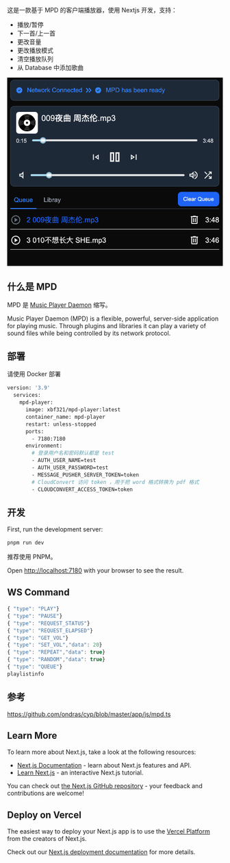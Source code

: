这是一款基于 MPD 的客户端播放器，使用 Nextjs 开发，支持：

* 播放/暂停
* 下一首/上一首
* 更改音量
* 更改播放模式
* 清空播放队列
* 从 Database 中添加歌曲

![界面](./public/screen-1.jpg)

## 什么是 MPD

MPD 是 [Music Player Daemon](https://www.musicpd.org/) 缩写。

Music Player Daemon (MPD) is a flexible, powerful, server-side application for playing music. Through plugins and libraries it can play a variety of sound files while being controlled by its network protocol.

## 部署

请使用 Docker 部署

```sh
version: '3.9'
  services:
    mpd-player:
      image: xbf321/mpd-player:latest
      container_name: mpd-player
      restart: unless-stopped
      ports:
        - 7180:7180
      environment:
        # 登录用户名和密码默认都是 test
        - AUTH_USER_NAME=test
        - AUTH_USER_PASSWORD=test
        - MESSAGE_PUSHER_SERVER_TOKEN=token
        # CloudConvert 访问 token ，用于把 word 格式转换为 pdf 格式
        - CLOUDCONVERT_ACCESS_TOKEN=token
```


## 开发

First, run the development server:

```bash
pnpm run dev
```

推荐使用 PNPM。

Open [http://localhost:7180](http://localhost:7180) with your browser to see the result.

## WS Command

```js
{ "type": "PLAY"}
{ "type": "PAUSE"}
{ "type": "REQUEST_STATUS"}
{ "type": "REQUEST_ELAPSED"}
{ "type": "GET_VOL"}
{ "type": "SET_VOL","data": 20}
{ "type": "REPEAT","data": true}
{ "type": "RANDOM","data": true}
{ "type": "QUEUE"}
playlistinfo


```

## 参考

https://github.com/ondras/cyp/blob/master/app/js/mpd.ts

## Learn More

To learn more about Next.js, take a look at the following resources:

- [Next.js Documentation](https://nextjs.org/docs) - learn about Next.js features and API.
- [Learn Next.js](https://nextjs.org/learn) - an interactive Next.js tutorial.

You can check out [the Next.js GitHub repository](https://github.com/vercel/next.js) - your feedback and contributions are welcome!

## Deploy on Vercel

The easiest way to deploy your Next.js app is to use the [Vercel Platform](https://vercel.com/new?utm_medium=default-template&filter=next.js&utm_source=create-next-app&utm_campaign=create-next-app-readme) from the creators of Next.js.

Check out our [Next.js deployment documentation](https://nextjs.org/docs/app/building-your-application/deploying) for more details.
